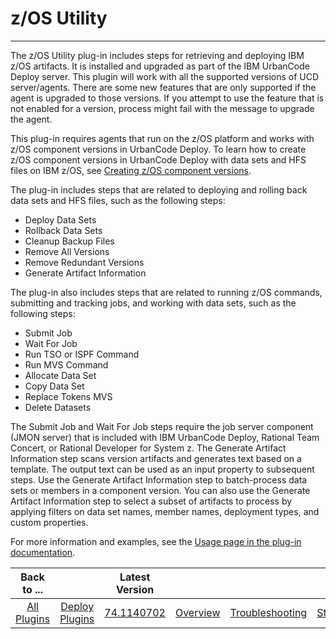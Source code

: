# z/OS Utility

---

The z/OS Utility plug-in includes steps for retrieving and deploying IBM z/OS artifacts. It is installed and upgraded as part of the IBM UrbanCode Deploy server. This plugin will work with all the supported versions of UCD server/agents. There are some new features that are only supported if the agent is upgraded to those versions. If you attempt to use the feature that is not enabled for a version, process might fail with the message to upgrade the agent.

This plug-in requires agents that run on the z/OS platform and works with z/OS component versions in UrbanCode Deploy.
To learn how to create z/OS component versions in UrbanCode Deploy with data sets and HFS files on IBM z/OS, see [Creating z/OS component versions](https://www.ibm.com/docs/en/urbancode-deploy/7.2.1?topic=platform-creating-zos-component-versions).

The plug-in includes steps that are related to deploying and rolling back data sets and HFS files, such as the following steps:

* Deploy Data Sets
* Rollback Data Sets
* Cleanup Backup Files
* Remove All Versions
* Remove Redundant Versions
* Generate Artifact Information

The plug-in also includes steps that are related to running z/OS commands, submitting and tracking jobs, and working with data sets, such as the following steps:

* Submit Job
* Wait For Job
* Run TSO or ISPF Command
* Run MVS Command
* Allocate Data Set
* Copy Data Set
* Replace Tokens MVS
* Delete Datasets

The Submit Job and Wait For Job steps require the job server component (JMON server) that is included with IBM UrbanCode Deploy, Rational Team Concert, or Rational Developer for System z.
The Generate Artifact Information step scans version artifacts and generates text based on a template. The output text can be used as an input property to subsequent steps. Use the Generate Artifact Information step to batch-process data sets or members in a component version. You can also use the Generate Artifact Information step to select a subset of artifacts to process by applying filters on data set names, member names, deployment types, and custom properties.

For more information and examples, see the [Usage page in the plug-in documentation](https://urbancode.github.io/IBM-UCx-PLUGIN-DOCS/UCD/zos-deploy/overview.html).


|          Back to ...          |                                |                                                        Latest Version                                                         ||||||
|:-----------------------------:|:------------------------------:|:-----------------------------------------------------------------------------------------------------------------------------:| :---: | :---: | :---: | :---: | :---: |
| [All Plugins](../../index.md) | [Deploy Plugins](../README.md) | [74.1140702](https://raw.githubusercontent.com/UrbanCode/IBM-UCD-PLUGINS/main/files/zos-deploy/ucd-zos-deploy-74.1140702.zip) |[Overview](overview.md)|[Troubleshooting](troubleshooting.md)|[Steps](steps.md)|[Usage](usage.md)|[Downloads](downloads.md)|
